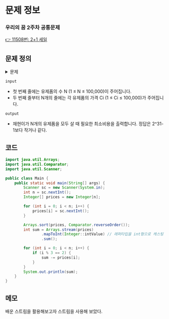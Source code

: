# 문제 정보
### 우리의 꿈 2주차 공통문제
[👉 11508번: 2+1 세일](https://www.acmicpc.net/problem/11508)

## 문제 정의
<details><summary> 문제
</summary>

#### KSG 편의점에서는 과일우유, 드링킹요구르트 등의 유제품을 '2+1 세일'하는 행사를 하고 있습니다. KSG 편의점에서 유제품 3개를 한 번에 산다면 그중에서 가장 싼 것은 무료로 지불하고 나머지 두 개의 제품 가격만 지불하면 됩니다. 한 번에 3개의 유제품을 사지 않는다면 할인 없이 정가를 지불해야 합니다.

예를 들어, 7개의 유제품이 있어서 각 제품의 가격이 10, 9, 4, 2, 6, 4, 3이고 재현이가 (10, 3, 2), (4, 6, 4), (9)로 총 3번에 걸쳐서 물건을 산다면 첫 번째 꾸러미에서는 13원을, 두 번째 꾸러미에서는 10원을, 세 번째 꾸러미에서는 9원을 지불해야 합니다.

재현이는 KSG 편의점에서 친구들과 같이 먹을 총 N팩의 유제품을 구입하려고 합니다. 재현이를 도와 최소비용으로 유제품을 구입할 수 있도록 도와주세요!
</details>

`input`
- 첫 번째 줄에는 유제품의 수 N (1 ≤ N ≤ 100,000)이 주어집니다.
- 두 번째 줄부터 N개의 줄에는 각 유제품의 가격 Ci (1 ≤ Ci ≤ 100,000)가 주어집니다.

`output`
- 재현이가 N개의 유제품을 모두 살 때 필요한 최소비용을 출력합니다. 정답은 2^31-1보다 작거나 같다.

## 코드

```java
import java.util.Arrays;
import java.util.Comparator;
import java.util.Scanner;

public class Main {
    public static void main(String[] args) {
        Scanner sc = new Scanner(System.in);
        int n = sc.nextInt();
        Integer[] prices = new Integer[n];

        for (int i = 0; i < n; i++) {
            prices[i] = sc.nextInt();
        }

        Arrays.sort(prices, Comparator.reverseOrder());
        int sum = Arrays.stream(prices)
                .mapToInt(Integer::intValue) // 래퍼타입을 int형으로 캐스팅
                .sum();

        for (int i = 0; i < n; i++) {
            if (i % 3 == 2) {
                sum -= prices[i];
            }
        }
        System.out.println(sum);
    }
}
```

## 메모
배운 스트림을 활용해보고자 스트림을 사용해 보았다.